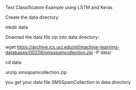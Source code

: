 Text Classification Example using LSTM and Keras

Create the data directory 

mkdir data

Downlad the data file zip into data directory:

wget https://archive.ics.uci.edu/ml/machine-learning-databases/00228/smsspamcollection.zip -P data/

cd data

unzip smsspamcollection.zip 

you get your data file SMSSpamCollection in data directory

